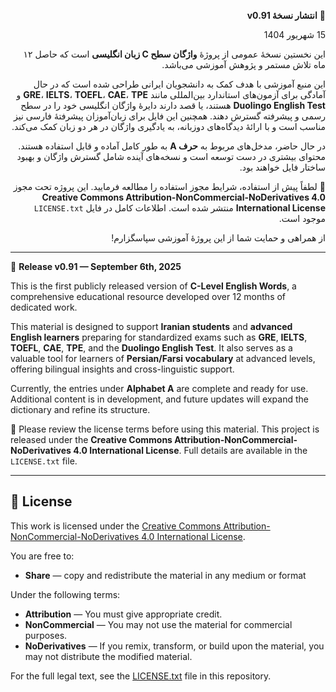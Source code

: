 <div dir="rtl">

🎉 **انتشار نسخهٔ v0.91**

15 شهریور 1404

این نخستین نسخهٔ عمومی از پروژهٔ **واژگان سطح C زبان انگلیسی** است که حاصل ۱۲ ماه تلاش مستمر و پژوهش آموزشی می‌باشد.

این منبع آموزشی با هدف کمک به دانشجویان ایرانی طراحی شده است که در حال آمادگی برای آزمون‌های استاندارد بین‌المللی مانند **GRE**، **IELTS**، **TOEFL**، **CAE**، **TPE** و **Duolingo English Test** هستند، یا قصد دارند دایرهٔ واژگان انگلیسی خود را در سطح رسمی و پیشرفته گسترش دهند. همچنین این فایل برای زبان‌آموزان پیشرفتهٔ فارسی نیز مناسب است و با ارائهٔ دیدگاه‌های دوزبانه، به یادگیری واژگان در هر دو زبان کمک می‌کند.

در حال حاضر، مدخل‌های مربوط به **حرف A** به طور کامل آماده و قابل استفاده هستند. محتوای بیشتری در دست توسعه است و نسخه‌های آینده شامل گسترش واژگان و بهبود ساختار فایل خواهند بود.

📄 لطفاً پیش از استفاده، شرایط مجوز استفاده را مطالعه فرمایید. این پروژه تحت مجوز **Creative Commons Attribution-NonCommercial-NoDerivatives 4.0 International License** منتشر شده است. اطلاعات کامل در فایل `LICENSE.txt` موجود است.

از همراهی و حمایت شما از این پروژهٔ آموزشی سپاسگزارم!

</div>

---

🎉 **Release v0.91 — September 6th, 2025**

This is the first publicly released version of **C-Level English Words**, a comprehensive educational resource developed over 12 months of dedicated work.

This material is designed to support **Iranian students** and **advanced English learners** preparing for standardized exams such as **GRE**, **IELTS**, **TOEFL**, **CAE**, **TPE**, and the **Duolingo English Test**. It also serves as a valuable tool for learners of **Persian/Farsi vocabulary** at advanced levels, offering bilingual insights and cross-linguistic support.

Currently, the entries under **Alphabet A** are complete and ready for use. Additional content is in development, and future updates will expand the dictionary and refine its structure.

📄 Please review the license terms before using this material. This project is released under the **Creative Commons Attribution-NonCommercial-NoDerivatives 4.0 International License**. Full details are available in the `LICENSE.txt` file.

---

## 🔐 License

This work is licensed under the [Creative Commons Attribution-NonCommercial-NoDerivatives 4.0 International License](https://creativecommons.org/licenses/by-nc-nd/4.0/).

You are free to:
- **Share** — copy and redistribute the material in any medium or format

Under the following terms:
- **Attribution** — You must give appropriate credit.
- **NonCommercial** — You may not use the material for commercial purposes.
- **NoDerivatives** — If you remix, transform, or build upon the material, you may not distribute the modified material.

For the full legal text, see the [LICENSE.txt](LICENSE.txt) file in this repository.




